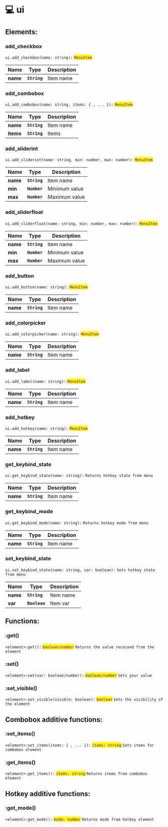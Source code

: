 # 💻 ui

## Elements:

### add_checkbox

`ui.add_checkbox(name: string):` <mark style="color:purple;">`MenuItem`</mark>

| Name     | Type         | Description |
| -------- | ------------ | ----------- |
| **name** | **`String`** | Item name   |

### add_combobox

`ui.add_combobox(name: string, items: { , ... }):` <mark style="color:purple;">`MenuItem`</mark>

| Name     | Type         | Description |
| -------- | ------------ | ----------- |
| **name** | **`String`** | Item name   |
| **items** | **`String`** | Items   |

### add_sliderint

`ui.add_sliderint(name: string, min: number, max: number):` <mark style="color:purple;">`MenuItem`</mark>

| Name     | Type         | Description |
| -------- | ------------ | ----------- |
| **name** | **`String`** | Item name   |
| **min** | **`Number`** | Minimum value   |
| **max** | **`Number`** | Maximum value   |

### add_sliderfloat

`ui.add_sliderfloat(name: string, min: number, max: number):` <mark style="color:purple;">`MenuItem`</mark>

| Name     | Type         | Description |
| -------- | ------------ | ----------- |
| **name** | **`String`** | Item name   |
| **min** | **`Number`** | Minimum value   |
| **max** | **`Number`** | Maximum value   |

### add_button

`ui.add_button(name: string):` <mark style="color:purple;">`MenuItem`</mark>

| Name     | Type         | Description |
| -------- | ------------ | ----------- |
| **name** | **`String`** | Item name   |

### add_colorpicker

`ui.add_colorpicker(name: string):` <mark style="color:purple;">`MenuItem`</mark>

| Name     | Type         | Description |
| -------- | ------------ | ----------- |
| **name** | **`String`** | Item name   |

### add_label

`ui.add_label(name: string):` <mark style="color:purple;">`MenuItem`</mark>

| Name     | Type         | Description |
| -------- | ------------ | ----------- |
| **name** | **`String`** | Item name   |

### add_hotkey

`ui.add_hotkey(name: string):` <mark style="color:purple;">`MenuItem`</mark>

| Name     | Type         | Description |
| -------- | ------------ | ----------- |
| **name** | **`String`** | Item name   |

### get_keybind_state

`ui.get_keybind_state(name: string):` `Returns hotkey state from menu`

| Name     | Type         | Description |
| -------- | ------------ | ----------- |
| **name** | **`String`** | Item name   |

### get_keybind_mode

`ui.get_keybind_mode(name: string):` `Returns hotkey mode from menu`

| Name     | Type         | Description |
| -------- | ------------ | ----------- |
| **name** | **`String`** | Item name   |

### set_keybind_state

`ui.set_keybind_state(name: string, var: boolean):` `Sets hotkey state from menu`

| Name     | Type         | Description |
| -------- | ------------ | ----------- |
| **name** | **`String`** | Item name   |
| **var** | **`Boolean`** | Item var   |

## Functions:

### :get()

`<element>:get():` <mark style="color:purple;">`boolean/number`</mark>
`Returns the value received from the element`

### :set()

`<element>:set(var: boolean/number):` <mark style="color:purple;">`boolean/number`</mark>
`Sets your value`

### :set_visible()

`<element>:set_visible(visible: boolean):` <mark style="color:purple;">`boolean`</mark>
`Sets the visibility of the element`

## Combobox additive functions:

### :set_items()

`<element>:set_items(items: { , ... }):` <mark style="color:purple;">`items: string`</mark>
`Sets items for combobox element`

### :get_items()

`<element>:get_items():` <mark style="color:purple;">`items: string`</mark>
`Returns items from combobox element`

## Hotkey additive functions:

### :get_mode()

`<element>:get_mode():` <mark style="color:purple;">`mode: number`</mark>
`Returns mode from hotkey element`
